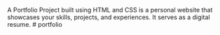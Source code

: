A Portfolio Project built using HTML and CSS is a personal website that showcases your skills, projects, and experiences. It serves as a digital resume. # portfolio
